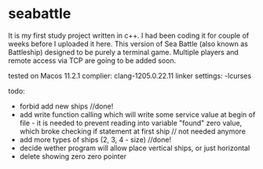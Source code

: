 # seabattle

It is my first study project written in c++. I had been coding it for couple of weeks before I uploaded it here.
This version of Sea Battle (also known as Battleship) designed to be purely a terminal game.
Multiple players and remote access via TCP are going to be added soon.

tested on Macos 11.2.1
complier: clang-1205.0.22.11
linker settings: -lcurses

todo:
- forbid add new ships //done!
- add write function calling which will write some service value at begin of file - it is needed to prevent reading into variable "found" zero value, which broke checking if statement at first ship // not needed anymore
- add more types of ships (2, 3, 4 - size) //done!
- decide wether program will allow place vertical ships, or just horizontal
- delete showing zero zero pointer
